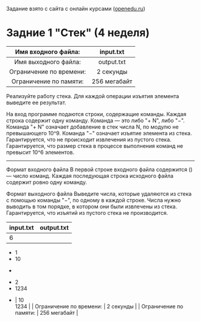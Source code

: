 Задание взято с сайта с онлайн курсами ([openedu.ru](https://courses.openedu.ru))

# Задние 1 "Стек" (4 неделя)
| Имя входного файла: | input.txt |
|:--------------------:|:----------:|
| Имя выходного файла: | output.txt |
| Ограничение по времени: | 2 секунды |
| Ограничение по памяти: | 256 мегабайт |

Реализуйте работу стека. Для каждой операции изъятия элемента выведите ее результат.

На вход программе подаются строки, содержащие команды. 
Каждая строка содержит одну команду. 
Команда — это либо "+ N", либо "−". Команда "+ N" означает добавление в стек числа N, по модулю не превышающего 10^9. 
Команда "−" означает изъятие элемента из стека. 
Гарантируется, что не происходит извлечения из пустого стека. 
Гарантируется, что размер стека в процессе выполнения команд не превысит 10^6 элементов.
__________________
Формат входного файла
В первой строке входного файла содержится  () — число команд. Каждая последующая строка исходного файла содержит ровно одну команду.

Формат выходного файла
Выведите числа, которые удаляются из стека с помощью команды "−", по одному в каждой строке. Числа нужно выводить в том порядке, в котором они были извлечены из стека. Гарантируется, что изъятий из пустого стека не производится.

| input.txt | output.txt |
|:--------------------|:----------|
| 6  
+ 1  
+ 10  
-  
+ 2  
+ 1234  
- | 10  
1234 |
| Ограничение по времени: | 2 секунды |
| Ограничение по памяти: | 256 мегабайт |